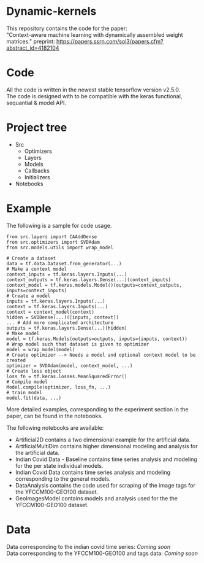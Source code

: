 # Dynamic-kernels
This repository contains the code for the paper: <br>
"Context-aware machine learning with dynamically assembled weight matrices."
preprint: https://papers.ssrn.com/sol3/papers.cfm?abstract_id=4182104

# Code
All the code is written in the newest stable tensorflow version v2.5.0. <br>
The code is designed with to be compatible with the keras functional, sequantial & model API.

# Project tree
* Src
  * Optimizers
  * Layers
  * Models
  * Callbacks
  * Initializers
* Notebooks

# Example
The following is a sample for code usage.

```
from src.layers import CAAddDense
from src.optimizers import SVDAdam
from src.models.utils import wrap_model

# Create a dataset
data = tf.data.Dataset.from_generator(...)
# Make a context model
context_inputs = tf.keras.layers.Inputs(...)
context_outputs = tf.keras.layers.Dense(...)(context_inputs)
context_model = tf.keras.models.Model()(outputs=context_outputs, inputs=context_inputs)
# Create a model
inputs = tf.keras.layers.Inputs(...)
context = tf.keras.layers.Inputs(...)
context = context_model(context)
hidden = SVDDense(...)([inputs, context])
... # Add more complicated architecture
outputs = tf.keras.layers.Dense(...)(hidden)
# Make model
model = tf.keras.Models(outputs=outputs, inputs=(inputs, context))
# Wrap model such that dataset is given to optimizer
model = wrap_model(model)
# Create optimizer --> Needs a model and optional context model to be created
optimizer = SVDAdam(model, context_model, ...)
# Create loss object
loss_fn = tf.keras.losses.MeanSquaredError()
# Compile model
Model.compile(optimizer, loss_fn, ...)
# train model
model.fit(data, ...)
```

More detailed examples, corresponding to the experiment section in the paper, can be found in the notebooks.

The following notebooks are available:
* Artificial2D contains a two dimensional example for the artificial data.
* ArtificialMultiDim contains higher dimensional modeling and analysis for the artificial data.
* Indian Covid Data - Baseline contains time series analysis and modeling for the per state individual models.
* Indian Covid Data contains time series analysis and modeling corresponding to the general models.
* DataAnalysis contains the code used for scraping of the image tags for the YFCCM100-GEO100 dataset.
* GeoImagesModel contains models and analysis used for the the YFCCM100-GEO100 dataset.


# Data

Data corresponding to the indian covid time series: *Coming soon* <br>
Data corresponding to the YFCCM100-GEO100 and tags data: *Coming soon* <br>

